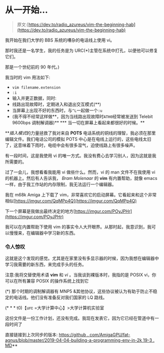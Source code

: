 # 从一开始...

> 原文:[https://dev.to/radio_azureus/vim-the-beginning-hab](https://dev.to/radio_azureus/vim-the-beginning-hab)

我开始在我们大学的 BBS 系统的嘈杂的电话线上使用 vi。

那时我还是一名学生，我的任务是为 URC(*)主管在系统中打孔，以便他可以修复它们。

那是一个世纪前的 90 年代。)

我当时的 vim 用法如下:

*   `vim filename.extension`
*   `:i`
*   输入并更正数据，同时:
*   线路出现故障时，定期进入和退出交互模式(**)
*   当屏幕上出现不好的东西时，与`^L`一起做一个`:u`
*   (我不得不经常这样做**，因为当线路出现故障时`ATH0`经常被发送到 Telebit 9600bps 调制解调器)**
***   当一切在屏幕上看起来都很好的时候。**

 ***插入模式*的力量拯救了我对来自 **POTS** 电话系统的铜线的理智，我必须在那里编辑文件。我们电话公司的模拟 POTS 中心是在电线上运行的，这些电线太旧了，这意味着下雨时，电缆中会有很多湿气，迫使线路上有很多噪声。

有一段时间，这是我使用 vi 的唯一方式。我没有费心去学习别人，因为这就是我所需要的。

过了一会儿，我想看看我能用 vi 做些什么。然而，vi 的 man 文件不在我使用 vi 的机器上。然后有人告诉我， *Bram Molenaar* 的 **vim** 有内置帮助，就像 emacs 一样，由于我工作站的内存限制，我无法运行一个编辑器。

我在 m68k Amiga 上下载了 vim，非常喜欢它的启动屏幕。它看起来和这个非常相似[https://imgur.com/QqMPp4Q](https://imgur.com/QqMPp4Q)

下一个屏幕是我做出最终决定的地方[https://imgur.com/POyJPHr](https://imgur.com/POyJPHr)

我可以在内置帮助下使用 vim 的事实令人大开眼界。从那时起，我意识到，我可以慢慢来，在编辑器中学习新的东西。

### [](#amazing)令人惊叹

这就是这个发现的感觉。尤其是在家里没有多显示器的时候，因为我想在编辑器中学习我需要的新东西，来完成手头的任务。

注意:我将交替使用术语 **vim** 和 *vi* 。当我谈到裸版本时，我指的是 POSIX vi，你可以在所有兼容 POSIX 的操作系统上找到它

(*)
那个时期的调制解调器有 MNP5 &其他协议，这些协议被认为有助于防止不稳定的电话线。他们没有准备反对我们国家的 LQ 路线。

(* * * t0)【urc =大学计算中心】>大学计算机实验室

这份文件是一份工作计划，还没有完成。我现在发表它，因为它已经在管道中有一段时间了

直接链接到上次同步的版本:
[https://github . com/AmigaGPU/fat-agnus/blob/master/2019-04-04-building-a-programming-env-in-2k 19-3 . MD](https://github.com/AmigaGPU/fat-agnus/blob/master/2019-04-04-building-a-programming-env-in-2k19-3.md)**